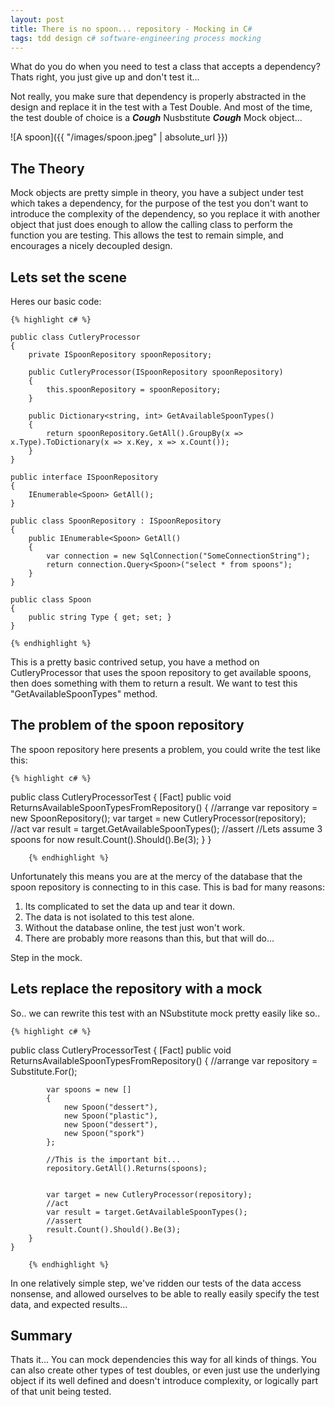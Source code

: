 ```yaml
---
layout: post
title: There is no spoon... repository - Mocking in C#
tags: tdd design c# software-engineering process mocking
---
```

What do you do when you need to test a class that accepts a dependency? Thats right, you just give up and don't test it... 

Not really, you make sure that dependency is properly abstracted in the design and replace it in the test with a Test Double. And most of the time, the test double of choice is a ***Cough*** Nusbstitute ***Cough*** Mock object... 

![A spoon]({{ "/images/spoon.jpeg" | absolute_url }})
## The Theory
Mock objects are pretty simple in theory, you have a subject under test which takes a dependency, for the purpose of the test you don't want to introduce the complexity of the dependency, so you replace it with another object that just does enough to allow the calling class to perform the function you are testing. This allows the test to remain simple, and encourages a nicely decoupled design.

## Lets set the scene
Heres our basic code:

    {% highlight c# %}

    public class CutleryProcessor
    {
        private ISpoonRepository spoonRepository;

        public CutleryProcessor(ISpoonRepository spoonRepository)
        {
            this.spoonRepository = spoonRepository;
        }

        public Dictionary<string, int> GetAvailableSpoonTypes()
        {
            return spoonRepository.GetAll().GroupBy(x => x.Type).ToDictionary(x => x.Key, x => x.Count());
        }
    }

    public interface ISpoonRepository
    {
        IEnumerable<Spoon> GetAll();
    }

    public class SpoonRepository : ISpoonRepository
    {
        public IEnumerable<Spoon> GetAll()
        {
            var connection = new SqlConnection("SomeConnectionString");
            return connection.Query<Spoon>("select * from spoons");
        }
    }

    public class Spoon
    {
        public string Type { get; set; }
    }

    {% endhighlight %}

This is a pretty basic contrived setup, you have a method on CutleryProcessor that uses the spoon repository to get available spoons, then does something with them to return a result. We want to test this "GetAvailableSpoonTypes" method.

## The problem of the spoon repository
The spoon repository here presents a problem, you could write the test like this:

    {% highlight c# %}


  public class CutleryProcessorTest
    {
        [Fact]
        public void ReturnsAvailableSpoonTypesFromRepository()
        {
            //arrange
            var repository = new SpoonRepository();
            var target = new CutleryProcessor(repository);
            //act
            var result = target.GetAvailableSpoonTypes();
            //assert
            //Lets assume 3 spoons for now
            result.Count().Should().Be(3);
        }
    }

        {% endhighlight %}


Unfortunately this means you are at the mercy of the database that the spoon repository is connecting to in this case. This is bad for many reasons:

1. Its complicated to set the data up and tear it down.
2. The data is not isolated to this test alone.
3. Without the database online, the test just won't work.
4. There are probably more reasons than this, but that will do...

Step in the mock.

## Lets replace the repository with a mock
So.. we can rewrite this test with an NSubstitute mock pretty easily like so..

    {% highlight c# %}


  public class CutleryProcessorTest
    {
        [Fact]
        public void ReturnsAvailableSpoonTypesFromRepository()
        {
            //arrange
            var repository = Substitute.For<ISpoonRepository>();

            var spoons = new []
            {
                new Spoon("dessert"),
                new Spoon("plastic"),
                new Spoon("dessert"),
                new Spoon("spork")
            };
            
            //This is the important bit...
            repository.GetAll().Returns(spoons);


            var target = new CutleryProcessor(repository);
            //act
            var result = target.GetAvailableSpoonTypes();
            //assert
            result.Count().Should().Be(3);
        }
    }

        {% endhighlight %}

In one relatively simple step, we've ridden our tests of the data access nonsense, and allowed ourselves to be able to really easily specify the test data, and expected results... 

## Summary
Thats it... You can mock dependencies this way for all kinds of things. You can also create other types of test doubles, or even just use the underlying object if its well defined and doesn't introduce complexity, or logically part of that unit being tested.












